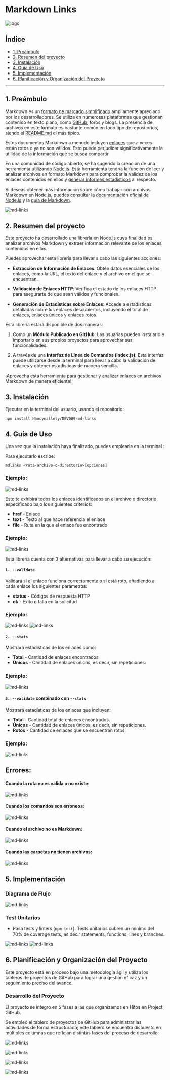 # Markdown Links


![logo](./imagenes/md.gif)

## Índice

* [1. Preámbulo](#1-preámbulo)
* [2. Resumen del proyecto](#2-resumen-del-proyecto)
* [3. Instalación](#3-instalación)
* [4. Guia de Uso](#4-Guia-de-uso)
* [5. Implementación](#5-Implementacion)
* [6. Planificación y Organización del Proyecto](#6-Planificacion-y-organizacion-del-proyecto)


***

## 1. Preámbulo

Markdown es un [formato de marcado simplificado](https://es.wikipedia.org/wiki/Markdown) ampliamente apreciado por los desarrolladores. Se utiliza en numerosas plataformas que gestionan contenido en texto plano, como [GitHub](https://github.com/), foros y blogs. La presencia de archivos en este formato es bastante común en todo tipo de repositorios, siendo el [README.md](https://es.wikipedia.org/wiki/README.md) el más típico.

Estos documentos Markdown a menudo incluyen [enlaces](https://www.markdownguide.org/basic-syntax/#links) que a veces están rotos o ya no son válidos. Esto puede perjudicar significativamente la utilidad de la información que se busca compartir.

En una comunidad de código abierto, se ha sugerido la creación de una herramienta utilizando [Node.js](https://nodejs.org/). Esta herramienta tendría la función de leer y analizar archivos en formato Markdown para comprobar la validez de los enlaces contenidos en ellos y [generar informes estadísticos](https://nodejs.org/api/fs.html) al respecto.

Si deseas obtener más información sobre cómo trabajar con archivos Markdown en Node.js, puedes consultar la [documentación oficial de Node.js](https://nodejs.org/api/fs.html) y la [guía de Markdown](https://www.markdownguide.org/getting-started/).


![md-links](./imagenes/links.gif)

## 2. Resumen del proyecto

Este proyecto ha desarrollado una librería en Node.js cuya finalidad es analizar archivos Markdown y extraer información relevante de los enlaces contenidos en ellos.

Puedes aprovechar esta librería para llevar a cabo las siguientes acciones:

- **Extracción de Información de Enlaces**: Obtén datos esenciales de los enlaces, como la URL, el texto del enlace y el archivo en el que se encuentran.

- **Validación de Enlaces HTTP**: Verifica el estado de los enlaces HTTP para asegurarte de que sean válidos y funcionales.

- **Generación de Estadísticas sobre Enlaces**: Accede a estadísticas detalladas sobre los enlaces descubiertos, incluyendo el total de enlaces, enlaces únicos y enlaces rotos.

Esta librería estará disponible de dos maneras:

1. Como un **Módulo Publicado en GitHub**: Las usuarias pueden instalarlo e importarlo en sus propios proyectos para aprovechar sus funcionalidades.

2. A través de una **Interfaz de Línea de Comandos (index.js)**: Esta interfaz puede utilizarse desde la terminal para llevar a cabo la validación de enlaces y obtener estadísticas de manera sencilla.

¡Aprovecha esta herramienta para gestionar y analizar enlaces en archivos Markdown de manera eficiente!


## 3. Instalación

Ejecutar en la terminal del usuario, usando el repositorio:

```
npm install Nancynallely/DEV009-md-links
```

## 4. Guía de Uso

Una vez que la instalación haya finalizado, puedes emplearla en la terminal :


Para ejecutarlo escribe:

```
mdlinks <ruta-archivo-o-directorio>[opciones]
```

### Ejemplo:

![md-links](./imagenes/ruta.png)

Esto te exhibirá todos los enlaces identificados en el archivo o directorio especificado bajo los siguientes criterios:

 * **href** - Enlace 
 * **text** - Texto al que hace referencia el enlace
 * **file** - Ruta en la que el enlace fue encontrado

### Ejemplo:

![md-links](./imagenes/ruta1.png)


Esta librería cuenta con 3 alternativas para llevar a cabo su ejecución:

#### `1. --validate`

Validará si el enlace funciona correctamente o si está roto, añadiendo a cada enlace los siguientes parámetros:

- **status** - Códigos de respuesta HTTP
- **ok** - Éxito o fallo en la solicitud

### Ejemplo:

![md-links](./imagenes/validate.png)
![md-links](./imagenes/validate1.png)


#### `2. --stats`

Mostrará estadísticas de los enlaces como:

- **Total** - Cantidad de enlaces encontrados
- **Únicos** - Cantidad de enlaces únicos, es decir, sin repeticiones.

### Ejemplo:

![md-links](./imagenes/stats.png)


#### `3. --validate`  combinado con  `--stats`

Mostrará estadísticas de los enlaces que incluyen:

- **Total** - Cantidad total de enlaces encontrados.
- **Únicos** - Cantidad de enlaces únicos, es decir, sin repeticiones.
- **Rotos** - Cantidad de enlaces que se encuentran rotos.



### Ejemplo:

![md-links](./imagenes/valista.png)

## Errores:

#### Cuando la ruta no es valida o no existe:

![md-links](./imagenes/noexiste.png)

#### Cuando los comandos son erroneos:

![md-links](./imagenes/comandoerror.png)

#### Cuando el archivo no es Markdown:

![md-links](./imagenes/nomarkdown.png)

#### Cuando las carpetas no tienen archivos:

![md-links](./imagenes/nodatos.png)

## 5. Implementación

### Diagrama de Flujo

![md-links](./imagenes/diagrama.png)

### Test Unitarios

*  Pasa tests y linters (`npm test`). Tests unitarios cubren un mínimo
  del 70% de coverage tests, es decir statements, functions, lines y branches.


![md-links](./imagenes/test.png)
![md-links](./imagenes/test1.png)


## 6. Planificación y Organización del Proyecto


Este proyecto está en proceso bajo una metodología ágil y utiliza los tableros de proyectos de GitHub para lograr una gestión eficaz y un seguimiento preciso del avance.

### Desarrollo del Proyecto

El proyecto se integro en 5 fases a las que organizamos en Hitos en Project GitHub.

Se empleó el tablero de proyectos de GitHub para administrar las actividades de forma estructurada; este tablero se encuentra dispuesto en múltiples columnas que reflejan distintas fases del proceso de desarrollo:


![md-links](./imagenes/project.png)

![md-links](./imagenes/project2.png)

![md-links](./imagenes/project3.png)

![md-links](./imagenes/milestones.png)





